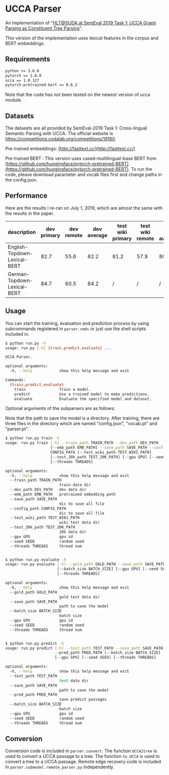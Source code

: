 # UCCA Parser

An implementation of "[HLT@SUDA at SemEval 2019 Task 1: UCCA Graph Parsing as Constituent Tree Parsing](https://arxiv.org/abs/1903.04153)".

This version of the implementation uses lexical features in the corpus and BERT embeddings.

## Requirements

```txt
python >= 3.6.0
pytorch == 1.0.0
ucca == 1.0.127
pytorch-pretrained-bert == 0.6.2
```

Note that the code has not been tested on the newest version of ucca module.

## Datasets

The datasets are all provided by SemEval-2019 Task 1: Cross-lingual Semantic Parsing with UCCA. The official website is https://competitions.codalab.org/competitions/19160. 

Pre-trained embeddings: [http://fasttext.cc](http://fasttext.cc/)

Pre-trained BERT : This version uses cased-multilingual-base BERT from [https://github.com/huggingface/pytorch-pretrained-BERT](https://github.com/huggingface/pytorch-pretrained-BERT). To run the code, please download parameter and vocab files first and change paths in the config.json.

## Performance
Here are the results I re-ran on July 1, 2019, which are almost the same with the results in the paper.

| description              | dev primary | dev remote | dev average | test wiki primary | test wiki remote | test wiki average | test 20K    primary | test 20K remote | test 20K average |
| ------------------------ | ----------- | ---------- | ----------- | ----------------- | ---------------- | ----------------- | ------------------- | --------------- | ---------------- |
| English-Topdown-Lexical-BERT | 82.7        | 55.6       | 82.2        | 81.2              | 57.9             | 80.8              | 77.6                | 31.0            | 76.6             |
| German-Topdown-Lexical-BERT  | 84.7        | 60.5       | 84.2        | /                 | /                | /                 | 85.2                | 63.3            | 84.7             |

## Usage

You can start the training, evaluation and prediction process by using subcommands registered in `parser.cmds` or just use the shell scripts included in.

```sh
$ python run.py -h
usage: run.py [-h] {train,predict,evaluate} ...

UCCA Parser.

optional arguments:
  -h, --help            show this help message and exit

Commands:
  {train,predict,evaluate}
    train               Train a model.
    predict             Use a trained model to make predictions.
    evaluate            Evaluate the specified model and dataset.
```

Optional arguments of the subparsers are as follows:

Note that the path to save the model is a directory. After training, there are three files in the directory which are named "config.json", "vocab.pt" and "parser.pt".

```sh
$ python run.py train -h
usage: run.py train [-h] --train_path TRAIN_PATH --dev_path DEV_PATH
                    [--emb_path EMB_PATH] --save_path SAVE_PATH --config_path
                    CONFIG_PATH [--test_wiki_path TEST_WIKI_PATH]
                    [--test_20k_path TEST_20K_PATH] [--gpu GPU] [--seed SEED]
                    [--threads THREADS]

optional arguments:
  -h, --help            show this help message and exit
  --train_path TRAIN_PATH
                        train data dir
  --dev_path DEV_PATH   dev data dir
  --emb_path EMB_PATH   pretrained embedding path
  --save_path SAVE_PATH
                        dic to save all file
  --config_path CONFIG_PATH
                        dic to save all file
  --test_wiki_path TEST_WIKI_PATH
                        wiki test data dir
  --test_20k_path TEST_20K_PATH
                        20k data dir
  --gpu GPU             gpu id
  --seed SEED           random seed
  --threads THREADS     thread num


$ python run.py evaluate -h
usage: run.py evaluate [-h] --gold_path GOLD_PATH --save_path SAVE_PATH
                       [--batch_size BATCH_SIZE] [--gpu GPU] [--seed SEED]
                       [--threads THREADS]

optional arguments:
  -h, --help            show this help message and exit
  --gold_path GOLD_PATH
                        gold test data dir
  --save_path SAVE_PATH
                        path to save the model
  --batch_size BATCH_SIZE
                        batch size
  --gpu GPU             gpu id
  --seed SEED           random seed
  --threads THREADS     thread num


$ python run.py predict -h
usage: run.py predict [-h] --test_path TEST_PATH --save_path SAVE_PATH
                      --pred_path PRED_PATH [--batch_size BATCH_SIZE]
                      [--gpu GPU] [--seed SEED] [--threads THREADS]

optional arguments:
  -h, --help            show this help message and exit
  --test_path TEST_PATH
                        test data dir
  --save_path SAVE_PATH
                        path to save the model
  --pred_path PRED_PATH
                        save predict passages
  --batch_size BATCH_SIZE
                        batch size
  --gpu GPU             gpu id
  --seed SEED           random seed
  --threads THREADS     thread num

```

## Conversion

Conversion code is included in `parser.convert`.  The function `UCCA2tree` is used to convert a UCCA passage to a tree. The function `to_UCCA` is used to convert a tree to a UCCA passage. Remote edge recovery code is included in `parser.submodel.remote_parser.py` independently.
